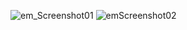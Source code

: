 ![em_Screenshot01](https://user-images.githubusercontent.com/77583369/164259704-28fbd9be-936d-4a5c-bfb5-c93b212ada09.png)
![emScreenshot02](https://user-images.githubusercontent.com/77583369/164259722-8e9ae143-f6da-4bb4-8a44-3a699efcb326.png)
